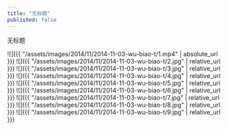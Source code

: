 ```yaml
---
title: "无标题"
published: false
---
```

无标题



![]({{ "/assets/images/2014/11/2014-11-03-wu-biao-t/1.mp4" | absolute_url }})
![]({{ "/assets/images/2014/11/2014-11-03-wu-biao-t/2.jpg" | relative_url }})
![]({{ "/assets/images/2014/11/2014-11-03-wu-biao-t/3.jpg" | relative_url }})
![]({{ "/assets/images/2014/11/2014-11-03-wu-biao-t/4.jpg" | relative_url }})
![]({{ "/assets/images/2014/11/2014-11-03-wu-biao-t/5.jpg" | relative_url }})
![]({{ "/assets/images/2014/11/2014-11-03-wu-biao-t/6.jpg" | relative_url }})
![]({{ "/assets/images/2014/11/2014-11-03-wu-biao-t/7.jpg" | relative_url }})
![]({{ "/assets/images/2014/11/2014-11-03-wu-biao-t/8.jpg" | relative_url }})
![]({{ "/assets/images/2014/11/2014-11-03-wu-biao-t/9.jpg" | relative_url }})
